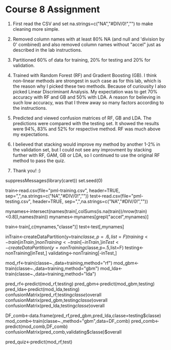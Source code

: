 # Course 8 Assignment

1. First read the CSV and set na.strings=c("NA","#DIV/0!","") to make cleaning more simple.

2. Removed column names with at least 80% NA (and null and 'division by 0' combined) and also removed column names without "accel" just as described in the lab instructions.

3. Partitioned 60% of data for training, 20% for testing and 20% for validation.

4. Trained with Random Forest (RF) and Gradient Boosting (GB). I think non-linear methods are strongest in such case as for this lab, which is the reason why I picked these two methods. Because of curiousity I also picked Linear Discriminant Analysis. My expectation was to get 70% accuracy with RF and GB and 50% with LDA. A reason for believing in such low accuracy, was that I threw away so many factors according to the instructions.

5. Predicted and viewed confusion matrices of RF, GB and LDA. The predictions were compared with the testing set. It showed the results were 94%, 83% and 52% for respective method. RF was much above my expectations.

6. I believed that stacking would improve my method by another 1-2% in the validation set, but I could not see any improvment by stacking further with RF, GAM, GB or LDA, so I continued to use the original RF method to pass the quiz.

7. Thank you! :)


suppressMessages(library(caret))
set.seed(0)

train<-read.csv(file="pml-training.csv", header=TRUE, sep=",",na.strings=c("NA","#DIV/0!",""))
test<-read.csv(file="pml-testing.csv", header=TRUE, sep=",",na.strings=c("NA","#DIV/0!",""))

mynames<-intersect(names(train[,colSums(is.na(train))/nrow(train)<0.8]),names(train))
mynames<-mynames[grepl("accel",mynames)]

train<-train[,c(mynames,"classe")]
test<-test[,mynames]

inTrain<-createDataPartition(y=train$classe,p=.6,list=F)
training<-train[inTrain,]
nonTraining<-train[-inTrain,]
inTest<-createDataPartition(y=nonTraining$classe,p=.5,list=F)
testing<-nonTraining[inTest,]
validating<-nonTraining[-inTest,]

mod_rf<-train(classe~.,data=training,method="rf")
mod_gbm<-train(classe~.,data=training,method="gbm")
mod_lda<-train(classe~.,data=training,method="lda")

pred_rf<-predict(mod_rf,testing)
pred_gbm<-predict(mod_gbm,testing)
pred_lda<-predict(mod_lda,testing)
confusionMatrix(pred_rf,testing$classe)$overall
confusionMatrix(pred_gbm,testing$classe)$overall
confusionMatrix(pred_lda,testing$classe)$overall

DF_comb<-data.frame(pred_rf,pred_gbm,pred_lda,classe=testing$classe)
mod_comb<-train(classe~.,method="gbm",data=DF_comb)
pred_comb<-predict(mod_comb,DF_comb)
confusionMatrix(pred_comb,validating$classe)$overall

pred_quiz<-predict(mod_rf,test)

